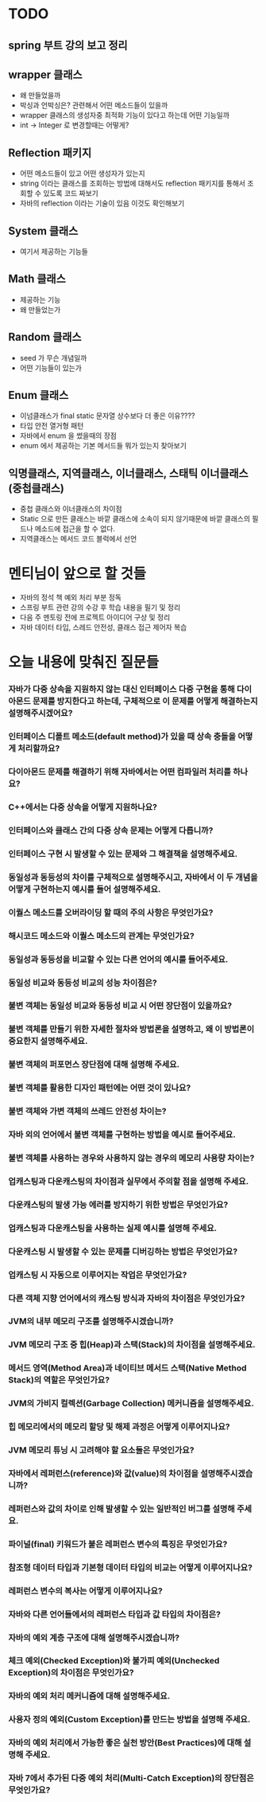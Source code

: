 # TODO
## spring 부트 강의 보고 정리

## wrapper 클래스
- 왜 만들었을까
- 박싱과 언박싱은? 관련해서 어떤 메소드들이 있을까
- wrapper 클래스의 생성자중 최적화 기능이 있다고 하는데 어떤 기능일까
- int -> Integer 로 변경할때는 어떻게?

## Reflection 패키지
- 어떤 메소드들이 있고 어떤 생성자가 있는지
- string 이라는 클래스를 조회하는 방법에 대해서도 reflection 패키지를 통해서 조회할 수 있도록 코드 짜보기
- 자바의 reflection 이라는 기술이 있음 이것도 확인해보기

## System 클래스
- 여기서 제공하는 기능들

## Math 클래스
- 제공하는 기능
- 왜 만들었는가

## Random 클래스
- seed 가 무슨 개념일까
- 어떤 기능들이 있는가

## Enum 클래스
- 이넘클래스가 final static 문자열 상수보다 더 좋은 이유????
- 타입 안전 열거형 패턴
- 자바에서 enum 을 썼을때의 장점
- enum 에서 제공하는 기본 메서드들 뭐가 있는지 찾아보기

## 익명클래스, 지역클래스, 이너클래스, 스태틱 이너클래스(중첩클래스)
- 중첩 클래스와 이너클래스의 차이점
- Static 으로 만든 클래스는 바깥 클래스에 소속이 되지 않기때문에 바깥 클래스의 필드나 메소드에 접근을 할 수 없다.
- 지역클래스는 메서드 코드 블럭에서 선언


# 멘티님이 앞으로 할 것들
- 자바의 정석 책 예외 처리 부분 정독 
- 스프링 부트 관련 강의 수강 후 학습 내용을 필기 및 정리 
- 다음 주 멘토링 전에 프로젝트 아이디어 구상 및 정리 
- 자바 데이터 타입, 스레드 안전성, 클래스 접근 제어자 복습

# 오늘 내용에 맞춰진 질문들
### 자바가 다중 상속을 지원하지 않는 대신 인터페이스 다중 구현을 통해 다이아몬드 문제를 방지한다고 하는데, 구체적으로 이 문제를 어떻게 해결하는지 설명해주시겠어요?

### 인터페이스 디폴트 메소드(default method)가 있을 때 상속 충돌을 어떻게 처리할까요?

### 다이아몬드 문제를 해결하기 위해 자바에서는 어떤 컴파일러 처리를 하나요?

### C++에서는 다중 상속을 어떻게 지원하나요?

### 인터페이스와 클래스 간의 다중 상속 문제는 어떻게 다릅니까?

### 인터페이스 구현 시 발생할 수 있는 문제와 그 해결책을 설명해주세요.

### 동일성과 동등성의 차이를 구체적으로 설명해주시고, 자바에서 이 두 개념을 어떻게 구현하는지 예시를 들어 설명해주세요.

### 이퀄스 메소드를 오버라이딩 할 때의 주의 사항은 무엇인가요?

### 해시코드 메소드와 이퀄스 메소드의 관계는 무엇인가요? 

### 동일성과 동등성을 비교할 수 있는 다른 언어의 예시를 들어주세요.

### 동일성 비교와 동등성 비교의 성능 차이점은?

### 불변 객체는 동일성 비교와 동등성 비교 시 어떤 장단점이 있을까요?

### 불변 객체를 만들기 위한 자세한 절차와 방법론을 설명하고, 왜 이 방법론이 중요한지 설명해주세요.

### 불변 객체의 퍼포먼스 장단점에 대해 설명해 주세요.

### 불변 객체를 활용한 디자인 패턴에는 어떤 것이 있나요?

### 불변 객체와 가변 객체의 쓰레드 안전성 차이는?

### 자바 외의 언어에서 불변 객체를 구현하는 방법을 예시로 들어주세요.

### 불변 객체를 사용하는 경우와 사용하지 않는 경우의 메모리 사용량 차이는?

### 업캐스팅과 다운캐스팅의 차이점과 실무에서 주의할 점을 설명해 주세요.

### 다운캐스팅의 발생 가능 에러를 방지하기 위한 방법은 무엇인가요? 

### 업캐스팅과 다운캐스팅을 사용하는 실제 예시를 설명해 주세요.
### 다운캐스팅 시 발생할 수 있는 문제를 디버깅하는 방법은 무엇인가요?
### 업캐스팅 시 자동으로 이루어지는 작업은 무엇인가요?
### 다른 객체 지향 언어에서의 캐스팅 방식과 자바의 차이점은 무엇인가요?
### JVM의 내부 메모리 구조를 설명해주시겠습니까?
### JVM 메모리 구조 중 힙(Heap)과 스택(Stack)의 차이점을 설명해주세요.
### 메서드 영역(Method Area)과 네이티브 메서드 스택(Native Method Stack)의 역할은 무엇인가요?
### JVM의 가비지 컬렉션(Garbage Collection) 메커니즘을 설명해주세요.
### 힙 메모리에서의 메모리 할당 및 해제 과정은 어떻게 이루어지나요?
### JVM 메모리 튜닝 시 고려해야 할 요소들은 무엇인가요?
### 자바에서 레퍼런스(reference)와 값(value)의 차이점을 설명해주시겠습니까?
### 레퍼런스와 값의 차이로 인해 발생할 수 있는 일반적인 버그를 설명해 주세요.
### 파이널(final) 키워드가 붙은 레퍼런스 변수의 특징은 무엇인가요?
### 참조형 데이터 타입과 기본형 데이터 타입의 비교는 어떻게 이루어지나요?
### 레퍼런스 변수의 복사는 어떻게 이루어지나요?
### 자바와 다른 언어들에서의 레퍼런스 타입과 값 타입의 차이점은?
### 자바의 예외 계층 구조에 대해 설명해주시겠습니까?
### 체크 예외(Checked Exception)와 불가피 예외(Unchecked Exception)의 차이점은 무엇인가요?
### 자바의 예외 처리 메커니즘에 대해 설명해주세요.
### 사용자 정의 예외(Custom Exception)를 만드는 방법을 설명해 주세요.
### 자바의 예외 처리에서 가능한 좋은 실천 방안(Best Practices)에 대해 설명해 주세요.
### 자바 7에서 추가된 다중 예외 처리(Multi-Catch Exception)의 장단점은 무엇인가요?
